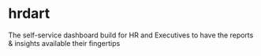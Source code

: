 # hrdart
The self-service dashboard build for HR and Executives to have the reports &amp; insights available their fingertips
